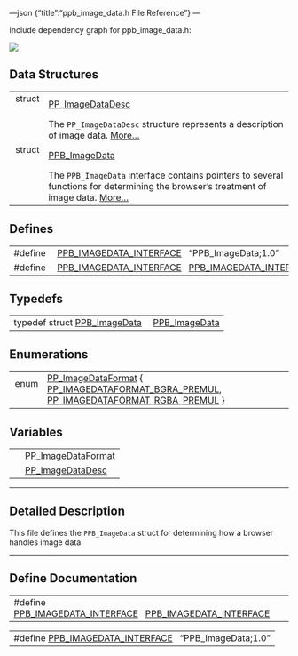 —json {“title”:“ppb\_image\_data.h File Reference”} —

Include dependency graph for ppb\_image\_data.h:

![](/docs/native-client/pepper_dev/c/ppb__image__data_8h__incl.png)

Data Structures
---------------

<table><tbody><tr class="odd"><td style="text-align: right;">struct  </td><td><a href="/docs/native-client/pepper_dev/c/struct_p_p___image_data_desc/" class="el">PP_ImageDataDesc</a></td></tr><tr class="even"><td style="text-align: right;"> </td><td>The <code>PP_ImageDataDesc</code> structure represents a description of image data. <a href="/docs/native-client/pepper_dev/c/struct_p_p___image_data_desc#details">More…</a><br />
</td></tr><tr class="odd"><td style="text-align: right;">struct  </td><td><a href="/docs/native-client/pepper_dev/c/struct_p_p_b___image_data__1__0/" class="el">PPB_ImageData</a></td></tr><tr class="even"><td style="text-align: right;"> </td><td>The <code>PPB_ImageData</code> interface contains pointers to several functions for determining the browser’s treatment of image data. <a href="/docs/native-client/pepper_dev/c/struct_p_p_b___image_data__1__0#details">More…</a><br />
</td></tr></tbody></table>

Defines
-------

<table><tbody><tr class="odd"><td style="text-align: right;">#define </td><td><a href="/docs/native-client/pepper_dev/c/ppb__image__data_8h#ab08ef8c9002eec0102a71d9c766f0893" class="el">PPB_IMAGEDATA_INTERFACE</a>   “PPB_ImageData;1.0”</td></tr><tr class="even"><td style="text-align: right;">#define </td><td><a href="/docs/native-client/pepper_dev/c/ppb__image__data_8h#a706a4eb837834aefe135ccbfb3ebe21d" class="el">PPB_IMAGEDATA_INTERFACE</a>   <a href="/docs/native-client/pepper_dev/c/ppb__image__data_8h#ab08ef8c9002eec0102a71d9c766f0893" class="el">PPB_IMAGEDATA_INTERFACE</a></td></tr></tbody></table>

Typedefs
--------

<table><tbody><tr class="odd"><td style="text-align: right;">typedef struct <a href="/docs/native-client/pepper_dev/c/struct_p_p_b___image_data__1__0/" class="el">PPB_ImageData</a> </td><td><a href="/docs/native-client/pepper_dev/c/group___interfaces#ga17e05bbe7da0d6d7b61b6f78c5913c37" class="el">PPB_ImageData</a></td></tr></tbody></table>

Enumerations
------------

<table><tbody><tr class="odd"><td style="text-align: right;">enum  </td><td><a href="/docs/native-client/pepper_dev/c/group___enums#ga2ee7ad01799553e5f17bdaa35dd952ee" class="el">PP_ImageDataFormat</a> { <a href="/docs/native-client/pepper_dev/c/group___enums#gga2ee7ad01799553e5f17bdaa35dd952eea8685611ba2e85347f5f6bb0043940358" class="el">PP_IMAGEDATAFORMAT_BGRA_PREMUL</a>, <a href="/docs/native-client/pepper_dev/c/group___enums#gga2ee7ad01799553e5f17bdaa35dd952eeab291a13cd5f4728eab3c207938916622" class="el">PP_IMAGEDATAFORMAT_RGBA_PREMUL</a> }</td></tr></tbody></table>

Variables
---------

<table><tbody><tr class="odd"><td style="text-align: right;"> </td><td><a href="/docs/native-client/pepper_dev/c/group___enums#ga2ee7ad01799553e5f17bdaa35dd952ee" class="el">PP_ImageDataFormat</a></td></tr><tr class="even"><td style="text-align: right;"> </td><td><a href="/docs/native-client/pepper_dev/c/group___structs#gae0f2df62c9fe8b622336fa44ad897470" class="el">PP_ImageDataDesc</a></td></tr></tbody></table>

------------------------------------------------------------------------

<span id="details" class="anchor" style="margin: 0;"></span>

Detailed Description
--------------------

This file defines the `PPB_ImageData` struct for determining how a browser handles image data.

------------------------------------------------------------------------

Define Documentation
--------------------

<span id="a706a4eb837834aefe135ccbfb3ebe21d" class="anchor" style="margin: 0;"></span>

<table><tbody><tr class="odd"><td>#define <a href="/docs/native-client/pepper_dev/c/ppb__image__data_8h#a706a4eb837834aefe135ccbfb3ebe21d" class="el">PPB_IMAGEDATA_INTERFACE</a>   <a href="/docs/native-client/pepper_dev/c/ppb__image__data_8h#ab08ef8c9002eec0102a71d9c766f0893" class="el">PPB_IMAGEDATA_INTERFACE</a></td></tr></tbody></table>

<span id="ab08ef8c9002eec0102a71d9c766f0893" class="anchor" style="margin: 0;"></span>

<table><tbody><tr class="odd"><td>#define <a href="/docs/native-client/pepper_dev/c/ppb__image__data_8h#ab08ef8c9002eec0102a71d9c766f0893" class="el">PPB_IMAGEDATA_INTERFACE</a>   “PPB_ImageData;1.0”</td></tr></tbody></table>
